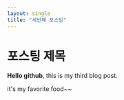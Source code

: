 ```yaml
---
layout: single
title: "세번째 포스팅"
---
```


# 포스팅 제목
**Hello github**, this is my third blog post.

it's my favorite food~~
